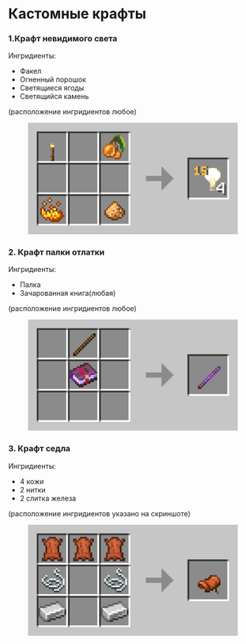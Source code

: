 # Кастомные крафты

### 1.Крафт невидимого света

Ингридиенты:

* Факел
* Огненный порошок
* Светящиеся ягоды
* Светящийся камень

(расположение ингридиентов любое)

<figure><img src=".gitbook/assets/light.png" alt=""><figcaption></figcaption></figure>

### 2. Крафт палки отлатки

Ингридиенты:

* Палка
* Зачарованная книга(любая)

(расположение ингридиентов любое)

<figure><img src=".gitbook/assets/debug_stick.png" alt=""><figcaption></figcaption></figure>

### 3. Крафт седла

Ингридиенты:

* 4 кожи
* 2 нитки
* 2 слитка железа

(расположение ингридиентов указано на скриншоте)

<figure><img src=".gitbook/assets/saddle.png" alt=""><figcaption></figcaption></figure>
